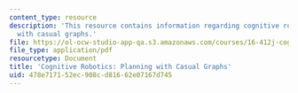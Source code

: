 ```yaml
---
content_type: resource
description: 'This resource contains information regarding cognitive robotics: Planning
  with casual graphs.'
file: https://ol-ocw-studio-app-qa.s3.amazonaws.com/courses/16-412j-cognitive-robotics-spring-2016/478e717152ec908cd81662e07167d745_MIT16_412JS16_L7.pdf
file_type: application/pdf
resourcetype: Document
title: 'Cognitive Robotics: Planning with Casual Graphs'
uid: 478e7171-52ec-908c-d816-62e07167d745
---
```


